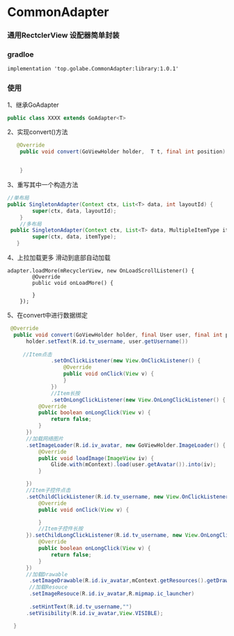 # CommonAdapter
### 通用RectclerView 设配器简单封装
###  gradloe  
```xml
implementation 'top.golabe.CommonAdapter:library:1.0.1'
```
### 使用  
1、继承GoAdapter
```java
public class XXXX extends GoAdapter<T> 
```

2、实现convert()方法
```java
   @Override
    public void convert(GoViewHolder holder,  T t, final int position) {


    }
```
3、重写其中一个构造方法
```java
//单布局
public SingletonAdapter(Context ctx, List<T> data, int layoutId) {
        super(ctx, data, layoutId);
    }
    //多布局
 public SingletonAdapter(Context ctx, List<T> data, MultipleItemType itemType) {
        super(ctx, data, itemType);
   }

```
 4、上拉加载更多 滑动到底部自动加载
 
    adapter.loadMore(mRecyclerView, new OnLoadScrollListener() {
            @Override
            public void onLoadMore() {
              
            }
        });
        
  5、在convert中进行数据绑定
  ```java
   @Override
    public void convert(GoViewHolder holder, final User user, final int position) {
        holder.setText(R.id.tv_username, user.getUsername())
        
       //Item点击
                .setOnClickListener(new View.OnClickListener() {
                    @Override
                    public void onClick(View v) {
                    }
                })
                //Item长按
                .setOnLongClickListener(new View.OnLongClickListener() {
            @Override
            public boolean onLongClick(View v) {
                return false;
            }
        })
        //加载网络图片
        .setImageLoader(R.id.iv_avatar, new GoViewHolder.ImageLoader() {
            @Override
            public void loadImage(ImageView iv) {
                Glide.with(mContext).load(user.getAvatar()).into(iv);
            }

        })
        //Item子控件点击
        .setChildClickListener(R.id.tv_username, new View.OnClickListener() {
            @Override
            public void onClick(View v) {

            }
            //Item子控件长按
        }).setChildLongClickListener(R.id.tv_username, new View.OnLongClickListener() {
            @Override
            public boolean onLongClick(View v) {
                return false;
            }
        })
        //加载Drawable
         .setImageDrawable(R.id.iv_avatar,mContext.getResources().getDrawable(R.mipmap.ic_launcher))
         //加载Resouce
         .setImageResouce(R.id.iv_avatar,R.mipmap.ic_launcher)
        
         .setHintText(R.id.tv_username,"")
        .setVisibility(R.id.iv_avatar,View.VISIBLE);

    }
  ```
